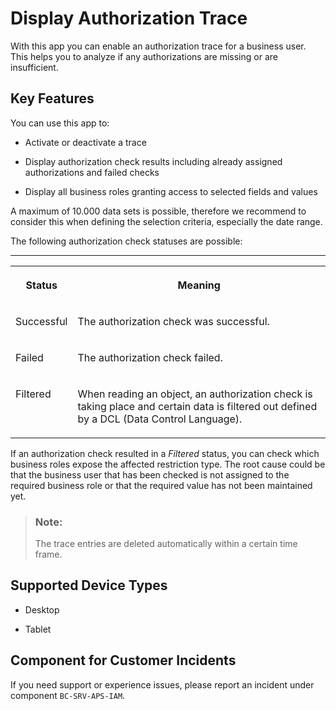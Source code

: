<!-- loio79b3c9b7701248fe83b81d4b15134e8d -->

# Display Authorization Trace



With this app you can enable an authorization trace for a business user. This helps you to analyze if any authorizations are missing or are insufficient.



## Key Features

You can use this app to:



-   Activate or deactivate a trace

-   Display authorization check results including already assigned authorizations and failed checks
-   Display all business roles granting access to selected fields and values

A maximum of 10.000 data sets is possible, therefore we recommend to consider this when defining the selection criteria, especially the date range.

The following authorization check statuses are possible:

****


<table>
<tr>
<th valign="top">

Status

</th>
<th valign="top">

Meaning

</th>
</tr>
<tr>
<td valign="top">

Successful

</td>
<td valign="top">

The authorization check was successful.

</td>
</tr>
<tr>
<td valign="top">

Failed

</td>
<td valign="top">

The authorization check failed.

</td>
</tr>
<tr>
<td valign="top">

Filtered

</td>
<td valign="top">

When reading an object, an authorization check is taking place and certain data is filtered out defined by a DCL \(Data Control Language\).

</td>
</tr>
</table>

If an authorization check resulted in a *Filtered* status, you can check which business roles expose the affected restriction type. The root cause could be that the business user that has been checked is not assigned to the required business role or that the required value has not been maintained yet.

> ### Note:  
> The trace entries are deleted automatically within a certain time frame.



<a name="loio79b3c9b7701248fe83b81d4b15134e8d__supported_devices"/>

## Supported Device Types

-   Desktop

-   Tablet




<a name="loio79b3c9b7701248fe83b81d4b15134e8d__customer_component"/>

## Component for Customer Incidents

If you need support or experience issues, please report an incident under component `BC-SRV-APS-IAM`.

